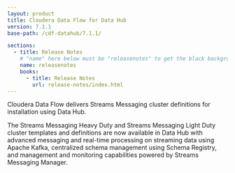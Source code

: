 ```yaml
---
layout: product
title: Cloudera Data Flow for Data Hub
version: 7.1.1
base-path: /cdf-datahub/7.1.1/

sections:
  - title: Release Notes
    # "name" here below must be "releasenotes" to get the black background
    name: releasenotes
    books:
      - title: Release Notes
        url: release-notes/index.html
---
```

Cloudera Data Flow delivers Streams Messaging cluster definitions for
installation using Data Hub.

The Streams Messaging Heavy Duty and Streams Messaging Light Duty
cluster templates and definitions are now available in Data Hub with
advanced messaging and real-time processing on streaming data using
Apache Kafka, centralized schema management using Schema Registry, and
management and monitoring capabilities powered by Streams Messaging
Manager.
